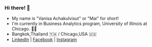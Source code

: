 ### Hi there! 👋 
- My name is "Vanisa Achakulvisut" or "Mai" for short!
- I'm currently in Business Analytics program, University of Illinois at Chicago. :woman_student: 
- Bangkok,Thailand :thailand: / Chicago,USA :us:
- [LinkedIn](https://www.linkedin.com/in/vanisaachakulvisut/) | [Facebook](https://www.facebook.com/maibuzzy/) | [Instagram](https://www.instagram.com/maimaiva/)
